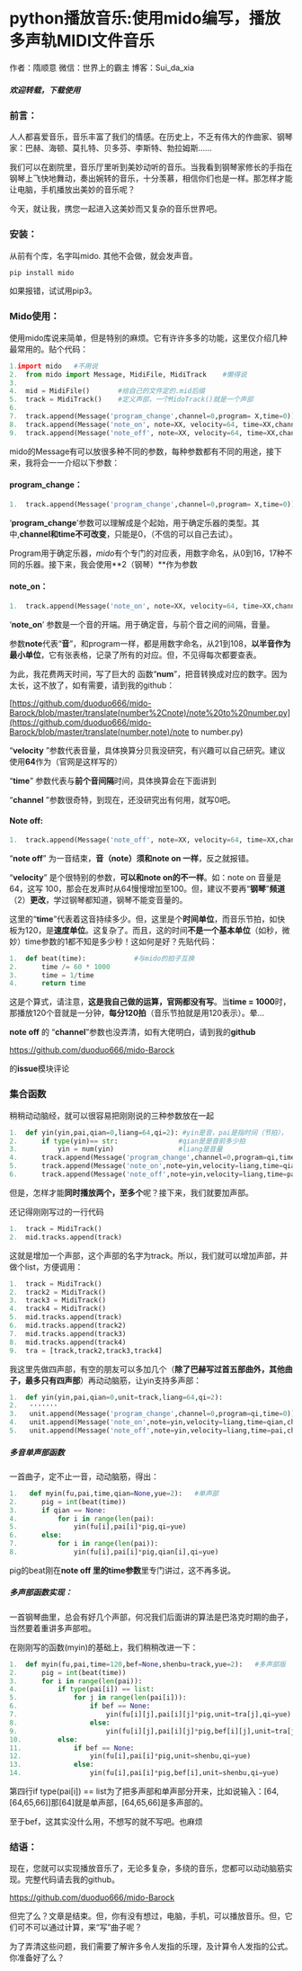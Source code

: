 # python播放音乐:使用mido编写，播放多声轨MIDI文件音乐

作者：隋顺意
微信：世界上的霸主
博客：Sui_da_xia

##### 欢迎转载，下载使用

### 前言：

人人都喜爱音乐，音乐丰富了我们的情感。在历史上，不乏有伟大的作曲家、钢琴家：巴赫、海顿、莫扎特、贝多芬、李斯特、勃拉姆斯……

我们可以在剧院里，音乐厅里听到美妙动听的音乐。当我看到钢琴家修长的手指在钢琴上飞快地舞动，奏出婉转的音乐，十分羡慕，相信你们也是一样。那怎样才能让电脑，手机播放出美妙的音乐呢？

今天，就让我，携您一起进入这美妙而又复杂的音乐世界吧。

### 安装：

从前有个库，名字叫mido. 其他不会做，就会发声音。

```python
pip install mido  
```

如果报错，试试用pip3。

### Mido使用：

使用mido库说来简单，但是特别的麻烦。它有许许多多的功能，这里仅介绍几种最常用的。贴个代码：

```python
1.import mido   #不用说  
2.	from mido import Message, MidiFile, MidiTrack    #懒得说  
3.	  
4.	mid = MidiFile()       #给自己的文件定的.mid后缀  
5.	track = MidiTrack()    #定义声部，一个MidoTrack()就是一个声部  
6.	
7.	track.append(Message('program_change',channel=0,program= X,time=0))         
8.	track.append(Message('note_on', note=XX, velocity=64, time=XX,channel=0))   
9.	track.append(Message('note_off', note=XX, velocity=64, time=XX,channel=0))  
```

mido的Message有可以放很多种不同的参数，每种参数都有不同的用途，接下来，我将会一一介绍以下参数：

#### program_change：

```python
1.	track.append(Message('program_change',channel=0,program= X,time=0))         
```

‘**program_change**’参数可以理解成是个起始，用于确定乐器的类型。其中,**channel和time不可改变**，只能是0，（不信的可以自己去试）。

Program用于确定乐器，*mido*有个专门的对应表，用数字命名，从0到16，17种不同的乐器。接下来，我会使用**2（钢琴）**作为参数

#### note_on：

```python
1.	track.append(Message('note_on', note=XX, velocity=64, time=XX,channel=0))   
```

‘**note_on**’ 参数是一个音的开端。用于确定音，与前个音之间的间隔，音量。

参数**note**代表“**音**”，和program一样，都是用数字命名，从21到108，**以半音作为最小单位**，它有张表格，记录了所有的对应。但，不见得每次都要查表。

为此，我花费两天时间，写了巨大的 函数“**num**”，把音转换成对应的数字。因为太长，这不放了，如有需要，请到我的github：

[https://github.com/duoduo666/mido-Barock/blob/master/translate(number%2Cnote)/note%20to%20number.py](https://github.com/duoduo666/mido-Barock/blob/master/translate(number,note)/note to number.py)

“**velocity** ”参数代表音量，具体换算分贝我没研究，有兴趣可以自己研究。建议使用**64**作为（官网是这样写的）

“**time**” 参数代表与**前个音间隔**时间，具体换算会在下面讲到

“**channel** ”参数很奇特，到现在，还没研究出有何用，就写0吧。

#### Note off:

```python
1.	track.append(Message('note_off', note=XX, velocity=64, time=XX,channel=0))  
```

“**note off**” 为一音结束，**音（note）须和note on 一样**，反之就报错。

“**velocity**” 是个很特别的参数，**可以和note on的不一样**。如：note on 音量是 64，这写 100，那会在发声时从64慢慢增加至100。但，建议不要再“**钢琴**”**频道**（2）**更改**，学过钢琴都知道，钢琴不能变音量的。

这里的“**time**”代表着这音持续多少。但，这里是个**时间单位**，而音乐节拍，如快板为120，是**速度单位**。这复杂了。而且，这的时间**不是一个基本单位**（如秒，微妙）time参数的1都不知是多少秒！这如何是好？先贴代码：

```python
1.	def beat(time):            #与mido的拍子互换  
2.	    time /= 60 * 1000  
3.	    time = 1/time  
4.	    return time  
```

这是个算式，请注意，**这是我自己做的运算，官网都没有写**。当**time = 1000**时，那播放120个音就是一分钟，**每分120拍**（音乐节拍就是用120表示）。晕…

**note off** 的 “**channel**”参数也没弄清，如有大佬明白，请到我的**github**

https://github.com/duoduo666/mido-Barock

的**issue**模块评论

### 集合函数

稍稍动动脑经，就可以很容易把刚刚说的三种参数放在一起

```python
1.	def yin(yin,pai,qian=0,liang=64,qi=2): #yin是音，pai是指时间（节拍），
2.	    if type(yin)== str:               #qian是是音前多少拍
3.	        yin = num(yin)                #liang是音量
4.	    track.append(Message('program_change',channel=0,program=qi,time=0))
5.	 	track.append(Message('note_on',note=yin,velocity=liang,time=qian,channel=0))
6.		track.append(Message('note_off',note=yin,velocity=liang,time=pai,channel=0))
```

但是，怎样才能**同时播放两个，至多个**呢？接下来，我们就要加声部。

还记得刚刚写过的一行代码

```python
1.	track = MidiTrack()
2.	mid.tracks.append(track)  
```

这就是增加一个声部，这个声部的名字为track。所以，我们就可以增加声部，并做个list，方便调用：

```python
1.	track = MidiTrack()  
2.	track2 = MidiTrack()  
3.	track3 = MidiTrack()  
4.	track4 = MidiTrack()  
5.	mid.tracks.append(track)  
6.	mid.tracks.append(track2)  
7.	mid.tracks.append(track3)  
8.	mid.tracks.append(track4)  
9.	tra = [track,track2,track3,track4] 
```

我这里先做四声部，有空的朋友可以多加几个（**除了巴赫写过首五部曲外，其他曲子，最多只有四声部**）再动动脑筋，让yin支持多声部：

```python
1.	def yin(yin,pai,qian=0,unit=track,liang=64,qi=2):
2.	 ·······
3.	 unit.append(Message('program_change',channel=0,program=qi,time=0))
4.	 unit.append(Message('note_on',note=yin,velocity=liang,time=qian,channel=0))
5.	 unit.append(Message('note_off',note=yin,velocity=liang,time=pai,channel=0))
```

##### 多音单声部函数

一首曲子，定不止一音，动动脑筋，得出：

```python
1.	 def myin(fu,pai,time,qian=None,yue=2):   #单声部  
2.	    pig = int(beat(time))                   
3.	    if qian == None:  
4.	        for i in range(len(pai):  
5.	            yin(fu[i],pai[i]*pig,qi=yue)  
6.	    else: 
7.	        for i in range(len(pai)):  
8.	            yin(fu[i],pai[i]*pig,qian[i],qi=yue)  
```

pig的beat刚在**note off 里的time参数**里专门讲过，这不再多说。

##### 多声部函数实现：

一首钢琴曲里，总会有好几个声部，何况我们后面讲的算法是巴洛克时期的曲子，当然要着重讲多声部啦。

在刚刚写的函数(myin)的基础上，我们稍稍改进一下：

```python
1.	def myin(fu,pai,time=120,bef=None,shenbu=track,yue=2):   #多声部版  
2.	    pig = int(beat(time))  
3.	    for i in range(len(pai)):  
4.	        if type(pai[i]) == list:  
5.	            for j in range(len(pai[i])):  
6.	                if bef == None:  
7.	                    yin(fu[i][j],pai[i][j]*pig,unit=tra[j],qi=yue)  
8.	                else:  
9.	                    yin(fu[i][j],pai[i][j]*pig,bef[i][j],unit=tra[j],qi=yue)
10.	        else:  
11.	            if bef == None:  
12.	                yin(fu[i],pai[i]*pig,unit=shenbu,qi=yue)  
13.	            else:
14.	                yin(fu[i],pai[i]*pig,bef[i],unit=shenbu,qi=yue)  
```

第四行if type(pai[i]) == list为了把多声部和单声部分开来，比如说输入：[64,[64,65,66]]那[64]就是单声部，[64,65,66]是多声部的。

至于bef，这其实没什么用，不想写的就不写吧。也麻烦

### 结语：

现在，您就可以实现播放音乐了，无论多复杂，多绕的音乐，您都可以动动脑筋实现。完整代码请去我的github。

https://github.com/duoduo666/mido-Barock

但完了么？文章是结束。但，你有没有想过，电脑，手机，可以播放音乐。但，它们可不可以通过计算，来“写”曲子呢？

为了弄清这些问题，我们需要了解许多令人发指的乐理，及计算令人发指的公式。你准备好了么？